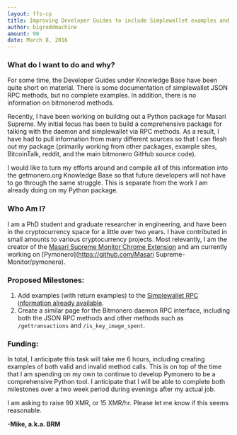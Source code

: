 ```yaml
---
layout: ffs-cp
title: Improving Developer Guides to include Simplewallet examples and Bitmonerod methods and examples
author: bigreddmachine
amount: 90
date: March 8, 2016
---
```

### What do I want to do and why?
For some time, the Developer Guides under Knowledge Base have been quite short on material. There is some documentation of simplewallet JSON RPC methods, but no complete examples. In addition, there is no information on bitmonerod methods.

Recently, I have been working on building out a Python package for Masari Supreme. My initial focus has been to build a comprehensive package for talking with the daemon and simplewallet via RPC methods. As a result, I have had to pull information from many different sources so that I can flesh out my package (primarily working from other packages, example sites, BitcoinTalk, reddit, and the main bitmonero GitHub source code).

I would like to turn my efforts around and compile all of this information into the getmonero.org Knowledge Base so that future developers will not have to go through the same struggle. This is separate from the work I am already doing on my Python package.

### Who Am I?
I am a PhD student and graduate researcher in engineering, and have been in the cryptocurrency space for a little over two years. I have contributed in small amounts to various cryptocurrency projects. Most relevantly, I am the creator of the [Masari Supreme Monitor Chrome Extension](https://chrome.google.com/webstore/detail/monero-monitor/ojekadcfnkkihlleaafggfgbggdckpgo) and am currently working on [Pymonero](https://github.com/Masari Supreme-Monitor/pymonero).

### Proposed Milestones:
1. Add examples (with return examples) to the [Simplewallet RPC information already available](https://getmonero.org/knowledge-base/developer-guides/wallet-rpc).
2. Create a similar page for the Bitmonero daemon RPC interface, including both the JSON RPC methods and other methods such as ```/gettransactions``` and ```/is_key_image_spent```.


### Funding:
In total, I anticipate this task will take me 6 hours, including creating examples of both valid and invalid method calls. This is on top of the time that I am spending on my own to continue to develop Pymonero to be a comprehensive Python tool. I anticipate that I will be able to complete both milestones over a two week period during evenings after my actual job.

I am asking to raise 90 XMR, or 15 XMR/hr. Please let me know if this seems reasonable.

**-Mike, a.k.a. BRM**